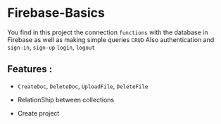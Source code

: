 # Firebase-Basics
You find in this project the connection ``functions`` with the database in Firebase as well as making simple queries ``CRUD``
Also authentication and ``sign-in``, ``sign-up`` ``login``, ``logout``

## Features :
* ``CreateDoc``, ``DeleteDoc``, ``UploadFile``, ``DeleteFile``

* RelationShip between collections

* Create project
